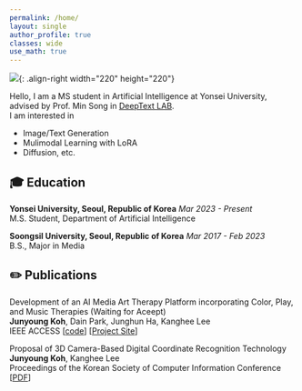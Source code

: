 ```yaml
---
permalink: /home/
layout: single
author_profile: true
classes: wide
use_math: true
---
```


![]({{site.url}}/assets/images/cv-photo.png){: .align-right width="220" height="220"}

Hello, I am a MS student in Artificial Intelligence at Yonsei University, advised by Prof. Min Song in [DeepText LAB](https://deeptext.yonsei.ac.kr/home).  
I am interested in

- Image/Text Generation
- Mulimodal Learning with LoRA
- Diffusion, etc.

## 🎓 Education

**Yonsei University, Seoul, Republic of Korea** *Mar 2023 - Present*  
M.S. Student, Department of Artificial Intelligence  

**Soongsil University, Seoul, Republic of Korea** *Mar 2017 - Feb 2023*  
B.S., Major in Media

## ✏️ Publications  

Development of an AI Media Art Therapy Platform incorporating Color, Play, and Music Therapies (Waiting for Aceept) <br>
**Junyoung Koh**, Dain Park, Junghun Ha, Kanghee Lee  
IEEE ACCESS [[code](https://github.com/FW2022)] [[Project Site](https://space4-u-client.vercel.app/space)]

Proposal of 3D Camera-Based Digital Coordinate Recognition Technology <br>
**Junyoung Koh**, Kanghee Lee  
Proceedings of the Korean Society of Computer Information Conference [[PDF](https://koreascience.kr/article/CFKO202232249429413.pdf)]
